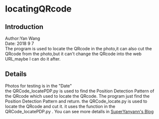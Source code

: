 # locatingQRcode
## Introduction
Author:Yan Wang <br>
Date: 2018 9 7 <br>
The program is used to locate the QRcode in the photo,it can also cut the QRcode from the photo,but it can't change the QRcode into the web URL,maybe I can do it after.

## Details
Photos for testing is in the "Date" <br>
the QRCode_locatePDP.py is used to find the Position Detection Pattern of the QRcode which used to locate the QRcode. The program just find the Position Detection Pattern and return.
the QRCode_locate.py is used to locate the QRcode and cut it. it uses the function in the QRCode_locatePDP.py .
You can see more detalls in [SuperYanyann's Blog](superyanyann.github.io)

